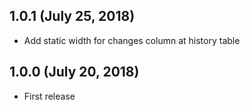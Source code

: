 ## 1.0.1 (July 25, 2018) ##

* Add static width for changes column at history table

## 1.0.0 (July 20, 2018) ##

* First release
